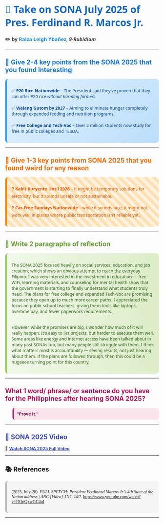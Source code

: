 <h1 style="color:#1565c0; font-size: 2.3em; font-family: 'Segoe UI', sans-serif;">
  📣 Take on SONA July 2025 of Pres. Ferdinand R. Marcos Jr.
</h1>
<h3 style="color:#424242; font-family: 'Segoe UI', sans-serif;">
  ✏️ by <span style="color:#1e88e5;">Raiza Leigh Ybañez</span>, <i>9-Rubidium</i>
</h3>

---

<h2 style="color:#1976d2;">🔷 Give 2-4 key points from the SONA 2025 that you found interesting</h2>

<div style="background: linear-gradient(135deg, #e3f2fd, #bbdefb); padding: 15px; border-left: 6px solid #42a5f5; border-radius: 10px; font-family:'Segoe UI'; color:#0d47a1;">

✅ <b>₱20 Rice Nationwide</b> – The President said they’ve proven that they can offer ₱20 rice <i>without harming farmers</i>.<br><br>
✅ <b>Walang Gutom by 2027</b> – Aiming to eliminate hunger completely through expanded feeding and nutrition programs.<br><br>
✅ <b>Free College and Tech-Voc</b> – Over 2 million students now study for free in public colleges and TESDA.

</div>

---

<h2 style="color:#ef6c00;">🔶 Give 1-3 key points from SONA 2025 that you found weird for any reason</h2>

<div style="background: repeating-linear-gradient(45deg, #fff3e0, #fff3e0 10px, #ffe0b2 10px, #ffe0b2 20px); padding: 15px; border-left: 6px solid #fb8c00; border-radius: 10px; font-family:'Segoe UI'; color:#e65100;">

❓ <b>Kabit Kuryente Until 2028</b> – it might be temporary solutions for electricity, but it sounds unsafe or not sustainable.<br><br>
❓ <b>Car-Free Sundays Nationwide</b> – while it sounds nice, it might not work well in places where public transportation isn’t reliable yet.

</div>

---

<h2 style="color:#689f38;">💬 Write 2 paragraphs of reflection</h2>

<div style="background: linear-gradient(to right, #f1f8e9, #dcedc8); padding: 15px; border-left: 6px solid #9ccc65; border-radius: 10px; font-family:'Segoe UI'; color:#33691e;">

The SONA 2025 focused heavily on social services, education, and job creation, which shows an obvious attempt to reach the everyday Filipino. I was very interested in the investment in education — free WiFi, learning materials, and counseling for mental health show that the government is starting to finally understand what students truly need. The plans for free college and expanded Tech-Voc are promising because they open up to much more career paths. I appreciated the focus on public school teachers, giving them tools like laptops, overtime pay, and fewer paperwork requirements.<br><br>

However, while the promises are big, I wonder how much of it will really happen. It's easy to list projects, but harder to execute them well. Some areas like energy and internet access have been talked about in many past SONAs too, but many people still struggle with them. I think what matters most is accountability — seeing results, not just hearing about them. If the plans are followed through, then this could be a hugeeee turning point for this country.

</div>

---

<h2 style="color:#ad1457;">What 1 word/ phrase/ or sentence do you have for the Philippines after hearing SONA 2025?</h2>

<blockquote style="background-color:#fce4ec; border-left: 5px solid #d81b60; padding: 10px; border-radius: 8px; font-family:'Segoe UI'; color:#880e4f;">
  <b>“Prove it.”</b>
</blockquote>

---

<h2 style="color:#3949ab;">📸 SONA 2025 Video</h2>

🎥 <a href="https://youtu.be/DQpQxwGC4qI?si=6HQciFr44bRMNSDZ" style="color:#3f51b5; font-weight:bold;">Watch SONA 2025 Full Video</a>

---

## 📚 References

<div style="background-color:#f5f5f5; padding: 15px; border-left: 6px solid #bdbdbd; border-radius: 10px; font-family:'Georgia', serif; color:#212121;">

(2025, July 28). *FULL SPEECH: President Ferdinand Marcos Jr.’s 4th State of the Nation address | ANC [Video].* INC 24/7. https://www.youtube.com/watch?v=DQpQxwGC4qI

</div>

---